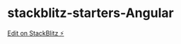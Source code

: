 # stackblitz-starters-Angular

[Edit on StackBlitz ⚡️](https://stackblitz.com/edit/stackblitz-starters-kkearq)